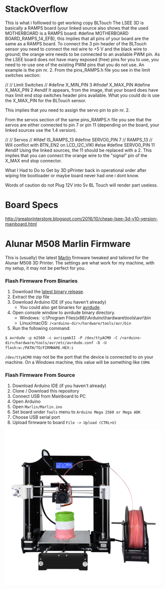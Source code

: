 # StackOverflow
This is what i folllowed to get working copy BLTouch
The LSEE 3D is basically a RAMPS board (your linked source also shows that the used MOTHERBOARD is a RAMPS board: #define MOTHERBOARD BOARD_RAMPS_14_EFB), this implies that all pins of your board are the same as a RAMPS board. To connect the 3 pin header of the BLTouch sensor you need to connect the red wire to +5 V and the black wire to ground; the orange wire needs to be connected to an available PWM pin. As the LSEE board does not have many exposed (free) pins for you to use, you need to re-use one of the existing PWM pins that you do not use. An example is the pin nr. 2. From the pins_RAMPS.h file you see in the limit switches section:

//
// Limit Switches
//
#define X_MIN_PIN           3
#ifndef X_MAX_PIN
  #define X_MAX_PIN         2
#endif
It appears, from the image, that your board does have max limit end stop switches header pins available. What you could do is use the X_MAX_PIN for the BLTouch sensor.

This implies that you need to assign the servo pin to pin nr. 2.

From the servos section of the same pins_RAMPS.h file you see that the servos are either connected to pin 7 or pin 11 (depending on the board, your linked sources use the 1.4 version).

//
// Servos
//
#ifdef IS_RAMPS_13
  #define SERVO0_PIN        7   // RAMPS_13 // Will conflict with BTN_EN2 on LCD_I2C_VIKI
#else
  #define SERVO0_PIN       11
#endif
Using the linked sources, the 11 should be replaced with a 2. This implies that you can connect the orange wire to the "signal" pin of the X_MAX end stop connector.



What I Had to Do to Get by 3D pPrinter back in operational order after wiping hte bootloader or maybe board never had one i dont know.

Words of caution do not Plug 12V into 5v BL Touch will render part useless.

# Board Specs
http://greatprinterstore.blogspot.com/2016/10/cheap-lsee-3d-v10-version-mainboard.html

# Alunar M508 Marlin Firmware

This is (usually) the latest [Marlin](https://github.com/MarlinFirmware/Marlin) firmware tweaked and tailored for the Alunar M508 3D Printer. The settings are what work for my machine, with my setup, it may not be perfect for you.

### Flash Firmware From Binaries

1. Download the [latest binary release](https://github.com/camalot/alunar-prusa-i3-marlin-i3-firmware/releases/latest).
1. Extract the zip file
1. Download Arduino IDE (if you haven't already)
	- You could also get binaries for [avrdude](http://www.nongnu.org/avrdude/).
1. Open console window to avrdude binary directory. 
	- Windows: `c:\Program Files(x86)\Arduino\hardware\tools\avr\bin
	- Linux/macOS: `/<arduino-dir>/hardware/tools/avr/bin`
1. Run the following command:
```
$ avrdude -p m2560 -c avrispmkII -P /dev/ttyACM0 -C /<arduino-dir>/hardware/tools/avr/etc/avrdude.conf -D -U flash:w:/PATH/TO/FIRMWARE.HEX:i
```
`/dev/ttyACM0` may not be the port that the device is connected to on your machine. On a Windows machine, this value will be something like `COM4`

### Flash Firmware From Source

1. Download Arduino IDE (if you haven't already)
1. Clone / Download this repository
1. Connect USB from Mainboard to PC
1. Open Arduino
1. Open `Marlin/Marlin.ino`
1. Set board under `Tools` menu to `Arduino Mega 2560 or Mega ADK`
1. Choose USB serial port
1. Upload firmware to board `File -> Upload (CTRL+U)`

![](https://github.com/camalot/alunar-prusa-i3-marlin-i3-firmware/raw/develop/assets/finish-A.jpg)
